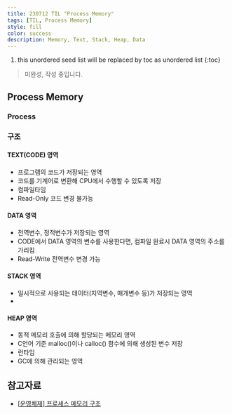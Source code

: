 ```yaml
---
title: 230712 TIL "Process Memory"
tags: [TIL, Process Memory]
style: fill
color: success
description: Memory, Text, Stack, Heap, Data
---
```


1. this unordered seed list will be replaced by toc as unordered list
{:toc}

> 미완성, 작성 중입니다.

## Process Memory

### Process

### 구조

#### TEXT(CODE) 영역
- 프로그램의 코드가 저장되는 영역
- 코드를 기계어로 변환해 CPU에서 수행할 수 있도록 저장
- 컴파일타임
- Read-Only 코드 변경 불가능

#### DATA 영역
- 전역변수, 정적변수가 저장되는 영역
- CODE에서 DATA 영역의 변수를 사용한다면, 컴파일 완료시 DATA 영역의 주소를 가리킴
- Read-Write 전역변수 변경 가능

#### STACK 영역
- 일시적으로 사용되는 데이터(지역변수, 매개변수 등)가 저장되는 영역
- 

#### HEAP 영역
- 동적 메모리 호출에 의해 할당되는 메모리 영역
- C언어 기준 malloc()이나 calloc() 함수에 의해 생성된 변수 저장
- 런타임
- GC에 의해 관리되는 영역

## 참고자료
- [[운영체제] 프로세스 메모리 구조](https://velog.io/@cchloe2311/%EC%9A%B4%EC%98%81%EC%B2%B4%EC%A0%9C-%ED%94%84%EB%A1%9C%EC%84%B8%EC%8A%A4-%EB%A9%94%EB%AA%A8%EB%A6%AC-%EA%B5%AC%EC%A1%B0)